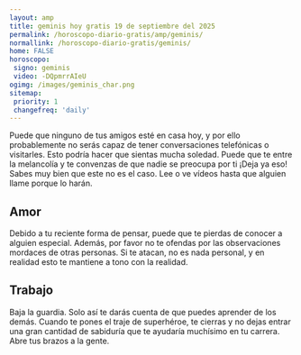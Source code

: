 ```yaml
---
layout: amp
title: geminis hoy gratis 19 de septiembre del 2025 
permalink: /horoscopo-diario-gratis/amp/geminis/
normallink: /horoscopo-diario-gratis/geminis/
home: FALSE
horoscopo:
 signo: geminis
 video: -DQpmrrAIeU
ogimg: /images/geminis_char.png
sitemap:
 priority: 1
 changefreq: 'daily'
---
```



Puede que ninguno de tus amigos esté en casa hoy, y por ello probablemente no serás capaz de tener conversaciones telefónicas o visitarles. Esto podría hacer que sientas mucha soledad. Puede que te entre la melancolía y te convenzas de que nadie se preocupa por ti ¡Deja ya eso! Sabes muy bien que este no es el caso. Lee o ve vídeos hasta que alguien llame porque lo harán.

## Amor

Debido a tu reciente forma de pensar, puede que te pierdas de conocer a alguien especial. Además, por favor no te ofendas por las observaciones mordaces de otras personas. Si te atacan, no es nada personal, y en realidad esto te mantiene a tono con la realidad.

## Trabajo

Baja la guardia. Solo así te darás cuenta de que puedes aprender de los demás. Cuando te pones el traje de superhéroe, te cierras y no dejas entrar una gran cantidad de sabiduría que te ayudaría muchísimo en tu carrera. Abre tus brazos a la gente.